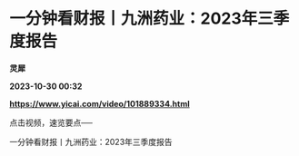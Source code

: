 # 一分钟看财报丨九洲药业：2023年三季度报告
**灵犀**

**2023-10-30 00:32**

**https://www.yicai.com/video/101889334.html**

点击视频，速览要点──

一分钟看财报丨九洲药业：2023年三季度报告